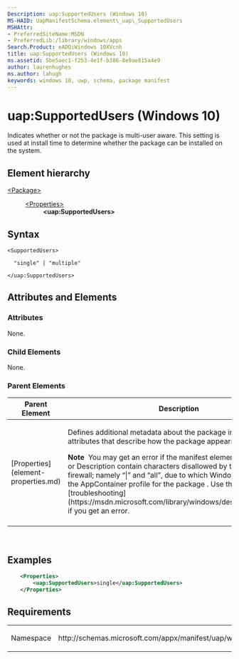 ```yaml
---
Description: uap:SupportedUsers (Windows 10)
MS-HAID: UapManifestSchema.element\_uap\_SupportedUsers
MSHAttr:
- PreferredSiteName:MSDN
- PreferredLib:/library/windows/apps
Search.Product: eADQiWindows 10XVcnh
title: uap:SupportedUsers (Windows 10)
ms.assetid: 5be5aec1-f253-4e1f-b386-8e9ae815a4e9
author: laurenhughes
ms.author: lahugh
keywords: windows 10, uwp, schema, package manifest
---
```


# uap:SupportedUsers (Windows 10)


Indicates whether or not the package is multi-user aware. This setting is used at install time to determine whether the package can be installed on the system.

## Element hierarchy

<dl>
<dt><a href="element-package.md">&lt;Package&gt;</a></dt>
<dd>
<dl>
<dt><a href="element-properties.md">&lt;Properties&gt;</a></dt>
<dd><b>&lt;uap:SupportedUsers&gt;</b></dd>
</dl>
</dd>
</dl>

## Syntax

``` syntax
<SupportedUsers>

  "single" | "multiple"

</uap:SupportedUsers>
```

## Attributes and Elements


### Attributes

None.

### Child Elements

None.

### Parent Elements

<table>
<colgroup>
<col width="50%" />
<col width="50%" />
</colgroup>
<thead>
<tr class="header">
<th>Parent Element</th>
<th>Description</th>
</tr>
</thead>
<tbody>
<tr class="odd">
<td>[Properties](element-properties.md)</td>
<td><p>Defines additional metadata about the package including attributes that describe how the package appears to users.</p>
<div class="alert">
<strong>Note</strong>  You may get an error if the manifest elements DisplayName or Description contain characters disallowed by the Windows firewall; namely “|” and “all”, due to which Windows fails to create the AppContainer profile for the package . Use this reference for [troubleshooting](https://msdn.microsoft.com/library/windows/desktop/hh973484) if you get an error.
</div>
<div>
 
</div></td>
</tr>
</tbody>
</table>

 

## Examples

```XML
    <Properties>
        <uap:SupportedUsers>single</uap:SupportedUsers>
    </Properties>
```

## Requirements

<table>
<colgroup>
<col width="50%" />
<col width="50%" />
</colgroup>
<tbody>
<tr class="odd">
<td><p>Namespace</p></td>
<td><p>http://schemas.microsoft.com/appx/manifest/uap/windows10</p></td>
</tr>
</tbody>
</table>

 

 



